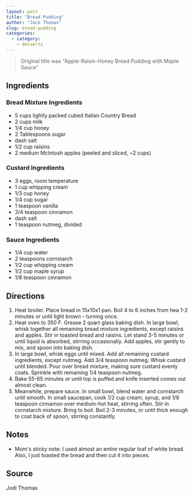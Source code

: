 ```yaml
---
layout: post
title: "Bread Pudding"
author: "Jack Thomas"
slug: bread-pudding
categories:
  - category:
    - desserts
---
```


> Original title was "Apple-Raisin-Honey Bread Pudding with Maple Sauce"

## Ingredients

### Bread Mixture Ingredients

- 5 cups lightly packed cubed Italian Country Bread
- 2 cups milk
- 1/4 cup honey
- 2 Tablespoons sugar
- dash salt
- 1/2 cup raisins
- 2 medium McIntosh apples (peeled and sliced, ~2 cups)

### Custard Ingredients

- 3 eggs, room temperature
- 1 cup whipping cream
- 1/3 cup honey
- 1/4 cup sugar
- 1 teaspoon vanilla
- 3/4 teaspoon cinnamon
- dash salt
- 1 teaspoon nutmeg, divided

### Sauce Ingredients

- 1/4 cup water
- 2 teaspoons cornstarch
- 1/2 cup whipping cream
- 1/2 cup maple syrup
- 1/8 teaspoon cinnamon

## Directions

1. Heat broiler. Place bread in 15x10x1 pan. Boil 4 to 6 inches from hea 1-2 minutes or until light brown - turning once.
2. Heat oven to 350 F. Grease 2 quart glass baking dish. In large bowl, whisk together all remaining bread mixture ingredients, except raisins and apples. Stir in toasted bread and raisins. Let stand 3-5 minutes or until liquid is absorbed, stirring occasionally. Add apples, stir gently to mix, and spoon into baking dish.
3. In large bowl, whisk eggs until mixed. Add all remaining custard ingredients, except nutmeg. Add 3/4 teaspoon nutmeg. Whisk custard until blended. Pour over bread mixture, making sure custard evenly coats. Sprinkle with remaining 1/4 teaspoon nutmeg.
4. Bake 55-65 minutes or until top is puffed and knife inserted comes out almost clean.
5. Meanwhile, prepare sauce. In small bowl, blend water and cornstarch until smooth. In small saucepan, cook 1/2 cup cream, syrup, and 1/8 teaspoon cinnamon over medium-hot heat, stirring often. Stir in cornstarch mixture. Bring to boil. Boil 2-3 minutes, or until thick enough to coat back of spoon, stirring constantly.

## Notes

- Mom's sticky note: I used almost an entire regular loaf of white bread. Also, I just toasted the bread and then cut it into pieces.

## Source

Jodi Thomas
